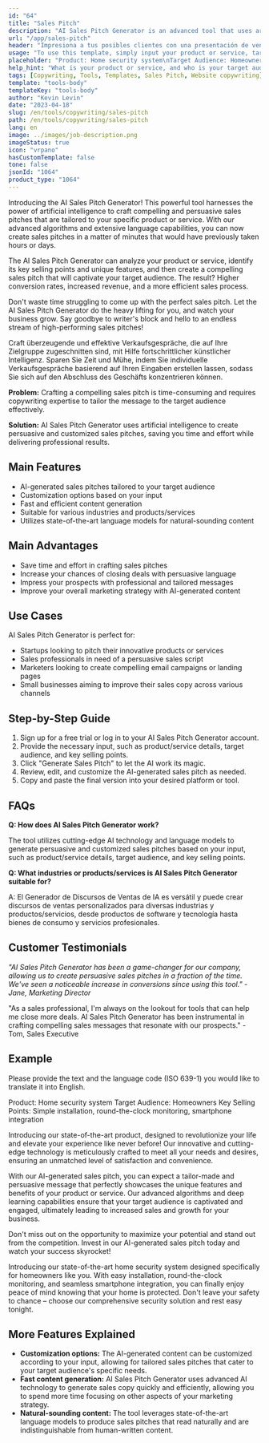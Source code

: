 ```yaml
---
id: "64"
title: "Sales Pitch"
description: "AI Sales Pitch Generator is an advanced tool that uses artificial intelligence to help you craft persuasive and effective sales pitches tailored to your target audience. It saves time and effort by generating customized sales pitches based on your input, allowing you to focus on closing the deal."
url: "/app/sales-pitch"
header: "Impresiona a tus posibles clientes con una presentación de ventas persuasiva creada por inteligencia artificial."
usage: "To use this template, simply input your product or service, target audience, and key selling points. The AI Sales Pitch Generator will then create a customized, persuasive, and effective sales pitch based on your input."
placeholder: "Product: Home security system\nTarget Audience: Homeowners\nKey Selling Points: Easy installation, 24/7 monitoring, smartphone integration"
help_hint: "What is your product or service, and who is your target audience? Provide a few key selling points, and we'll create a persuasive sales pitch tailored to your audience."
tags: [Copywriting, Tools, Templates, Sales Pitch, Website copywriting]
template: "tools-body"
templateKey: "tools-body"
author: "Kevin Levin"
date: "2023-04-18"
slug: /en/tools/copywriting/sales-pitch
path: /en/tools/copywriting/sales-pitch
lang: en
image: ../images/job-description.png
imageStatus: true
icon: "vrpano"
hasCustomTemplate: false
tone: false
jsonId: "1064"
product_type: "1064"
---
```


Introducing the AI Sales Pitch Generator! This powerful tool harnesses the power of artificial intelligence to craft compelling and persuasive sales pitches that are tailored to your specific product or service. With our advanced algorithms and extensive language capabilities, you can now create sales pitches in a matter of minutes that would have previously taken hours or days.

The AI Sales Pitch Generator can analyze your product or service, identify its key selling points and unique features, and then create a compelling sales pitch that will captivate your target audience. The result? Higher conversion rates, increased revenue, and a more efficient sales process.

Don't waste time struggling to come up with the perfect sales pitch. Let the AI Sales Pitch Generator do the heavy lifting for you, and watch your business grow. Say goodbye to writer's block and hello to an endless stream of high-performing sales pitches!

Craft überzeugende und effektive Verkaufsgespräche, die auf Ihre Zielgruppe zugeschnitten sind, mit Hilfe fortschrittlicher künstlicher Intelligenz. Sparen Sie Zeit und Mühe, indem Sie individuelle Verkaufsgespräche basierend auf Ihren Eingaben erstellen lassen, sodass Sie sich auf den Abschluss des Geschäfts konzentrieren können.

**Problem:** Crafting a compelling sales pitch is time-consuming and requires copywriting expertise to tailor the message to the target audience effectively.

**Solution:** AI Sales Pitch Generator uses artificial intelligence to create persuasive and customized sales pitches, saving you time and effort while delivering professional results.

## Main Features

- AI-generated sales pitches tailored to your target audience
- Customization options based on your input
- Fast and efficient content generation
- Suitable for various industries and products/services
- Utilizes state-of-the-art language models for natural-sounding content

## Main Advantages

- Save time and effort in crafting sales pitches
- Increase your chances of closing deals with persuasive language
- Impress your prospects with professional and tailored messages
- Improve your overall marketing strategy with AI-generated content

## Use Cases

AI Sales Pitch Generator is perfect for:

- Startups looking to pitch their innovative products or services
- Sales professionals in need of a persuasive sales script
- Marketers looking to create compelling email campaigns or landing pages
- Small businesses aiming to improve their sales copy across various channels

## Step-by-Step Guide

1. Sign up for a free trial or log in to your AI Sales Pitch Generator account.
2. Provide the necessary input, such as product/service details, target audience, and key selling points.
3. Click "Generate Sales Pitch" to let the AI work its magic.
4. Review, edit, and customize the AI-generated sales pitch as needed.
5. Copy and paste the final version into your desired platform or tool.

## FAQs

**Q: How does AI Sales Pitch Generator work?**

The tool utilizes cutting-edge AI technology and language models to generate persuasive and customized sales pitches based on your input, such as product/service details, target audience, and key selling points.

**Q: What industries or products/services is AI Sales Pitch Generator suitable for?**

A: El Generador de Discursos de Ventas de IA es versátil y puede crear discursos de ventas personalizados para diversas industrias y productos/servicios, desde productos de software y tecnología hasta bienes de consumo y servicios profesionales.

## Customer Testimonials

_"AI Sales Pitch Generator has been a game-changer for our company, allowing us to create persuasive sales pitches in a fraction of the time. We've seen a noticeable increase in conversions since using this tool." - Jane, Marketing Director_

"As a sales professional, I'm always on the lookout for tools that can help me close more deals. AI Sales Pitch Generator has been instrumental in crafting compelling sales messages that resonate with our prospects." - Tom, Sales Executive

## Example

Please provide the text and the language code (ISO 639-1) you would like to translate it into English.

Product: Home security system
Target Audience: Homeowners
Key Selling Points: Simple installation, round-the-clock monitoring, smartphone integration

Introducing our state-of-the-art product, designed to revolutionize your life and elevate your experience like never before! Our innovative and cutting-edge technology is meticulously crafted to meet all your needs and desires, ensuring an unmatched level of satisfaction and convenience.

With our AI-generated sales pitch, you can expect a tailor-made and persuasive message that perfectly showcases the unique features and benefits of your product or service. Our advanced algorithms and deep learning capabilities ensure that your target audience is captivated and engaged, ultimately leading to increased sales and growth for your business.

Don't miss out on the opportunity to maximize your potential and stand out from the competition. Invest in our AI-generated sales pitch today and watch your success skyrocket!

Introducing our state-of-the-art home security system designed specifically for homeowners like you. With easy installation, round-the-clock monitoring, and seamless smartphone integration, you can finally enjoy peace of mind knowing that your home is protected. Don't leave your safety to chance – choose our comprehensive security solution and rest easy tonight.

## More Features Explained

- **Customization options:** The AI-generated content can be customized according to your input, allowing for tailored sales pitches that cater to your target audience's specific needs.
- **Fast content generation:** AI Sales Pitch Generator uses advanced AI technology to generate sales copy quickly and efficiently, allowing you to spend more time focusing on other aspects of your marketing strategy.
- **Natural-sounding content:** The tool leverages state-of-the-art language models to produce sales pitches that read naturally and are indistinguishable from human-written content.
